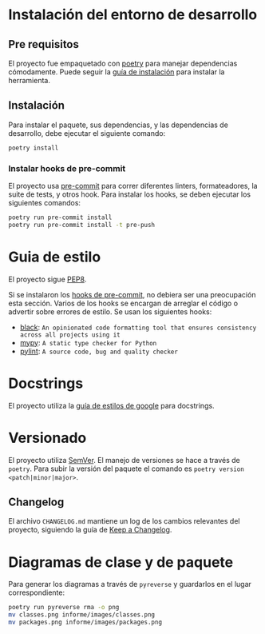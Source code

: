 # Instalación del entorno de desarrollo
## Pre requisitos
El proyecto fue empaquetado con [poetry](https://python-poetry.org/) para manejar dependencias cómodamente. Puede seguir la [guía de instalación](https://python-poetry.org/docs/#installation) para instalar la herramienta.

## Instalación
Para instalar el paquete, sus dependencias, y las dependencias de desarrollo, debe ejecutar el siguiente comando:

```bash
poetry install
```

### Instalar hooks de pre-commit
El proyecto usa [pre-commit](https://pre-commit.com) para correr diferentes linters, formateadores, la suite de tests, y otros hook. Para instalar los hooks, se deben ejecutar los siguientes comandos:

```bash
poetry run pre-commit install
poetry run pre-commit install -t pre-push
```

# Guia de estilo
El proyecto sigue [PEP8](https://www.python.org/dev/peps/pep-0008/).

Si se instalaron los [hooks de pre-commit](#instalar-hooks-de-pre-commit), no debiera ser una preocupación esta sección. Varios de los hooks se encargan de arreglar el código o advertir sobre errores de estilo. Se usan los siguientes hooks:

- [black](https://github.com/psf/black): `An opinionated code formatting tool that ensures consistency across all projects using it`
- [mypy](https://github.com/python/mypy): `A static type checker for Python`
- [pylint](https://github.com/PyCQA/pylint): `A source code, bug and quality checker`

# Docstrings
El proyecto utiliza la [guía de estilos de google](https://github.com/google/styleguide/blob/gh-pages/pyguide.md#38-comments-and-docstrings) para docstrings.

# Versionado
El proyecto utiliza [SemVer](https://semver.org). El manejo de versiones se hace a través de `poetry`. Para subir la versión del paquete el comando es `poetry version <patch|minor|major>`.

## Changelog
El archivo `CHANGELOG.md` mantiene un log de los cambios relevantes del proyecto, siguiendo la guía de [Keep a Changelog](https://keepachangelog.com/en/1.0.0/).

# Diagramas de clase y de paquete
Para generar los diagramas a través de `pyreverse` y guardarlos en el lugar correspondiente:

```bash
poetry run pyreverse rma -o png
mv classes.png informe/images/classes.png
mv packages.png informe/images/packages.png
```
